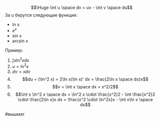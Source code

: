 
$$\Huge \int u \space dv = uv - \int v \space du$$
За u берутся следующие функции:
- ln x
- $e^x$
- sin x
- arcsin x

Пример:
1) $\int x \ln^2 x dx$
2) $u = \ln^2 x$
3) $dv = xdv$
4) $$du = (\ln^2 x) = 2\ln x(\ln x)' dx = \frac{2\ln x \space dx}x$$
5) $$v = \int x \space dx = x^2/2$$
6) $$\int x \ln^2 x \space dx = \ln^2 x \cdot \frac{x^2}2 - \int \frac{x^2}2 \cdot \frac{2\ln x}x dx = \frac{x^2 \cdot \ln^2x}x - \int x\ln x \space dx$$


#вышмат 